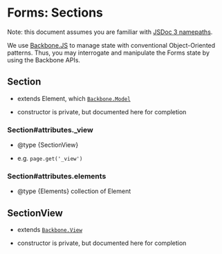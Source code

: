 # Forms: Sections

Note: this document assumes you are familiar with [JSDoc 3 namepaths](https://github.com/blinkmobile/docs/wiki/Code-Style:-JSDoc-3).

We use [Backbone.JS](http://backbonejs.org/) to manage state with conventional
Object-Oriented patterns. Thus, you may interrogate and manipulate the Forms
state by using the Backbone APIs.

## Section

- extends Element, which [`Backbone.Model`](http://backbonejs.org/#Model)

- constructor is private, but documented here for completion

### Section#attributes._view

- @type {SectionView}

- e.g. `page.get('_view')`

### Section#attributes.elements

- @type {Elements} collection of Element


## SectionView

- extends [`Backbone.View`](http://backbonejs.org/#View)

- constructor is private, but documented here for completion
